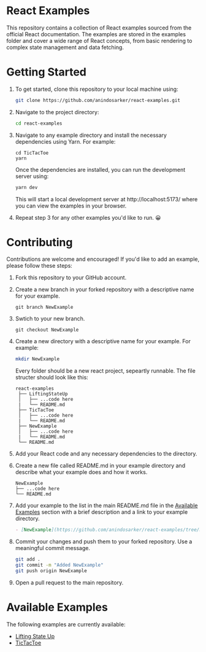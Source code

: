 # React Examples

This repository contains a collection of React examples sourced from the official React documentation. The examples are stored in the examples folder and cover a wide range of React concepts, from basic rendering to complex state management and data fetching.

# Getting Started

1. To get started, clone this repository to your local machine using:

   ```sh
   git clone https://github.com/anindosarker/react-examples.git
   ```

1. Navigate to the project directory:

   ```sh
   cd react-examples
   ```

1. Navigate to any example directory and install the necessary dependencies using Yarn. For example:

   ```
   cd TicTacToe
   yarn
   ```

   Once the dependencies are installed, you can run the development server using:

   ```sh
   yarn dev
   ```

   This will start a local development server at http://localhost:5173/ where you can view the examples in your browser.

1. Repeat step 3 for any other examples you'd like to run. 😀

# Contributing

Contributions are welcome and encouraged! If you'd like to add an example, please follow these steps:

1. Fork this repository to your GitHub account.
1. Create a new branch in your forked repository with a descriptive name for your example.
   ```
   git branch NewExample
   ```
1. Swtich to your new branch.
   ```
   git checkout NewExample
   ```
1. Create a new directory with a descriptive name for your example. For example:
   ```sh
   mkdir NewExample
   ```
   Every folder should be a new react project, sepeartly runnable. The file structer should look like this:
   ```
   react-examples
    ├── LiftingStateUp
    │   ├── ...code here
    |   └── README.md
    ├── TicTacToe
    │   ├── ...code here
    |   └── README.md
    ├── NewExample
    │   ├── ...code here
    |   └── README.md
    └── README.md
   ```
1. Add your React code and any necessary dependencies to the directory.
1. Create a new file called README.md in your example directory and describe what your example does and how it works.
    ```
    NewExample
    ├── ...code here
    └── README.md
    ```
1. Add your example to the list in the main README.md file in the [Available Examples](https://github.com/anindosarker/react-examples/blob/f46b454c0184342ffbc1648daf31b4f7a86bbbfb/README.md#available-examples) section with a brief description and a link to your example directory.
    ```md
    - [NewExample](https://github.com/anindosarker/react-examples/tree/main/NewExample)
    ```
1. Commit your changes and push them to your forked repository. Use a meaningful commit message.

    ```sh
    git add .
    git commit -m "Added NewExample"
    git push origin NewExample
    ```
1. Open a pull request to the main repository.

# Available Examples

The following examples are currently available:

- [Lifting State Up](https://github.com/anindosarker/react-documentation-examples/tree/main/LiftingStateUp)
- [TicTacToe](https://github.com/anindosarker/react-documentation-examples/tree/main/TickTacToe)
